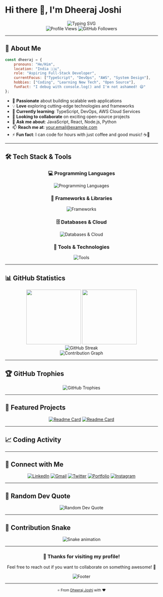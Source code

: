 # Hi there 👋, I'm Dheeraj Joshi

<div align="center">
  <img src="https://readme-typing-svg.herokuapp.com?font=Fira+Code&weight=600&size=28&pause=1000&color=2196F3&center=true&vCenter=true&width=600&lines=Full-Stack+Developer;Tech+Enthusiast;Problem+Solver;Lifelong+Learner" alt="Typing SVG" />
</div>

<div align="center">
  <img src="https://komarev.com/ghpvc/?username=dheerajjoshi&label=Profile%20views&color=0e75b6&style=flat" alt="Profile Views" />
  <img src="https://img.shields.io/github/followers/dheerajjoshi?label=Followers&style=social" alt="GitHub Followers" />
</div>

---

## 🚀 About Me

```javascript
const dheeraj = {
    pronouns: "He/Him",
    location: "India 🇮🇳",
    role: "Aspiring Full-Stack Developer",
    currentFocus: ["TypeScript", "DevOps", "AWS", "System Design"],
    hobbies: ["Coding", "Learning New Tech", "Open Source"],
    funFact: "I debug with console.log() and I'm not ashamed! 😄"
};
```

- 🎯 **Passionate** about building scalable web applications
- 💡 **Love** exploring cutting-edge technologies and frameworks
- 🌱 **Currently learning**: TypeScript, DevOps, AWS Cloud Services
- 👯 **Looking to collaborate** on exciting open-source projects
- 💬 **Ask me about**: JavaScript, React, Node.js, Python
- 📫 **Reach me at**: [your.email@example.com](mailto:your.email@example.com)
- ⚡ **Fun fact**: I can code for hours with just coffee and good music! ☕🎵

---

## 🛠️ Tech Stack & Tools

<div align="center">

### 💻 Programming Languages
<p>
  <img src="https://skillicons.dev/icons?i=js,ts,python,cpp,java,html,css" alt="Programming Languages" />
</p>

### 🚀 Frameworks & Libraries
<p>
  <img src="https://skillicons.dev/icons?i=react,nodejs,express,nextjs,tailwind,bootstrap" alt="Frameworks" />
</p>

### 🗄️ Databases & Cloud
<p>
  <img src="https://skillicons.dev/icons?i=mongodb,mysql,postgresql,aws,firebase,vercel" alt="Databases & Cloud" />
</p>

### 🔧 Tools & Technologies
<p>
  <img src="https://skillicons.dev/icons?i=git,github,vscode,figma,postman,docker" alt="Tools" />
</p>

</div>

---

## 📊 GitHub Statistics

<div align="center">
  <img height="180em" src="https://github-readme-stats.vercel.app/api?username=dheerajjoshi&show_icons=true&theme=tokyonight&include_all_commits=true&count_private=true"/>
  <img height="180em" src="https://github-readme-stats.vercel.app/api/top-langs/?username=dheerajjoshi&layout=compact&langs_count=8&theme=tokyonight"/>
</div>

<div align="center">
  <img src="https://github-readme-streak-stats.herokuapp.com/?user=dheerajjoshi&theme=tokyonight" alt="GitHub Streak" />
</div>

<div align="center">
  <img src="https://github-readme-activity-graph.vercel.app/graph?username=dheerajjoshi&theme=tokyo-night&hide_border=true" alt="Contribution Graph" />
</div>

---

## 🏆 GitHub Trophies

<div align="center">
  <img src="https://github-profile-trophy.vercel.app/?username=dheerajjoshi&theme=tokyonight&no-frame=false&no-bg=false&margin-w=4&row=1" alt="GitHub Trophies" />
</div>

---

## 🌟 Featured Projects

<div align="center">

[![Readme Card](https://github-readme-stats.vercel.app/api/pin/?username=dheerajjoshi&repo=awesome-project-1&theme=tokyonight)](https://github.com/dheerajjoshi/awesome-project-1)
[![Readme Card](https://github-readme-stats.vercel.app/api/pin/?username=dheerajjoshi&repo=awesome-project-2&theme=tokyonight)](https://github.com/dheerajjoshi/awesome-project-2)

</div>

---

## 📈 Coding Activity

<!--START_SECTION:waka-->
<!--END_SECTION:waka-->

---

## 🤝 Connect with Me

<div align="center">

[![LinkedIn](https://img.shields.io/badge/LinkedIn-0077B5?style=for-the-badge&logo=linkedin&logoColor=white)](https://www.linkedin.com/in/your-linkedin/)
[![Gmail](https://img.shields.io/badge/Gmail-D14836?style=for-the-badge&logo=gmail&logoColor=white)](mailto:your.email@example.com)
[![Twitter](https://img.shields.io/badge/Twitter-1DA1F2?style=for-the-badge&logo=twitter&logoColor=white)](https://twitter.com/yourhandle)
[![Portfolio](https://img.shields.io/badge/Portfolio-FF5722?style=for-the-badge&logo=todoist&logoColor=white)](https://your-portfolio.com)
[![Instagram](https://img.shields.io/badge/Instagram-E4405F?style=for-the-badge&logo=instagram&logoColor=white)](https://instagram.com/yourhandle)

</div>

---

## 💭 Random Dev Quote

<div align="center">
  <img src="https://quotes-github-readme.vercel.app/api?type=horizontal&theme=tokyonight" alt="Random Dev Quote" />
</div>

---

## 🐍 Contribution Snake

<div align="center">
  <img src="https://raw.githubusercontent.com/dheerajjoshi/dheerajjoshi/output/snake.svg" alt="Snake animation" />
</div>

---

<div align="center">
  <h3>💖 Thanks for visiting my profile!</h3>
  <p>Feel free to reach out if you want to collaborate on something awesome! 🚀</p>
  
  <img src="https://capsule-render.vercel.app/api?type=waving&color=gradient&height=100&section=footer" alt="Footer" />
</div>

---

<div align="center">
  <sub>⭐ From <a href="https://github.com/dheerajjoshi">Dheeraj Joshi</a> with ❤️</sub>
</div>